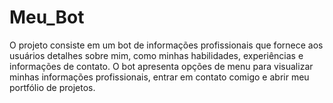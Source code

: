 # Meu_Bot
O projeto consiste em um bot de informações profissionais que fornece aos usuários detalhes sobre mim, como minhas habilidades, experiências e informações de contato. O bot apresenta opções de menu para visualizar minhas informações profissionais, entrar em contato comigo e abrir meu portfólio de projetos.
